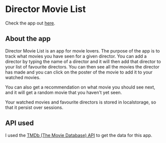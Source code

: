 # Director Movie List

Check the app out [here](https://petter.github.io/Director-Movie-List/).

## About the app

Director Movie List is an app for movie lovers. The purpose of the app is to track what movies you have seen for a given director. You can add a director by typing the name of a director and it will then add that director to your list of favourite directors. You can then see all the movies the director has made and you can click on the poster of the movie to add it to your watched movies.

You can also get a recommendation on what movie you should see next, and it will get a random movie that you haven't yet seen.

Your watched movies and favourite directors is stored in localstorage, so that it persist over sessions.

## API used

I used the [TMDb (The Movie Database) API](https://developers.themoviedb.org/) to get the data for this app.
